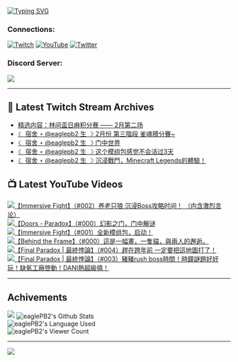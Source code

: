 <!--### Hello people, I'm EaglePB2 - The one who building something for fun 👋
Thank you for standby for this profile.   
The purpose of this profile is coming soon.   
You may come back later, as you wish if this readme.md is updated.   -->

<a href="https://git.io/typing-svg"><img src="https://readme-typing-svg.herokuapp.com?font=Fira+Code&duration=1000&pause=5000&vCenter=true&random=false&width=500&lines=%F0%9F%91%8B+Hello+Everyone%2C+I'm+EaglePB2.;%F0%9F%99%87+Thank+you+for+stopping+by+my+profile.+;%F0%9F%94%AD+%3D%3D%3D%3D+%F0%9F%94%AD;%F0%9F%91%8B+%E4%BD%A0%E5%A5%BD%EF%BC%8C%E6%AD%A1%E8%BF%8E%E4%BE%86%E5%88%B0%E6%88%91%E7%9A%84%E4%BB%A3%E7%A2%BC%E5%BA%AB%E3%80%82;%F0%9F%99%87+%E6%84%9F%E8%AC%9D%E5%89%8D%E4%BE%86%E5%8F%83%E8%A7%80%E5%B0%8F%E5%B1%8B+owo~" alt="Typing SVG" /></a>

### Connections:

[![Twitch](https://img.shields.io/badge/Twitch-9347FF?style=flat-square&logo=twitch&logoColor=white)](https://www.twitch.tv/eaglepb2)
[![YouTube](https://img.shields.io/badge/YouTube-%23FF0000.svg?style=flat-square&logo=YouTube&logoColor=white)](https://www.youtube.com/eaglepb2)
[![Twitter](https://img.shields.io/badge/Twitter-%231DA1F2.svg?style=flat-square&logo=Twitter&logoColor=white)](https://twitter.com/eaglepb2)

### Discord Server:

[![](https://invidget.switchblade.xyz/qKrub9b?theme=dark&language=ch)](https://discord.gg/qKrub9b)

---

## 👾 Latest Twitch Stream Archives
<!-- TWITCH:START -->
- [精选内容：林间盃日麻积分赛 —— 2月第二场](https://www.twitch.tv/videos/2386162978)
- [☾ 宿舍 ⋆ @eaglepb2 生 ☽ 2月份 第三階段 雀魂積分賽~](https://www.twitch.tv/videos/2385384554)
- [☾ 宿舍 ⋆ @eaglepb2 生 ☽ 门中世界](https://www.twitch.tv/videos/2385226837)
- [☾ 宿舍 ⋆ @eaglepb2 生 ☽ 这个模组包感觉不会活过3天](https://www.twitch.tv/videos/2384512215)
- [☾ 宿舍 ⋆ @eaglepb2 生 ☽ 沉浸戰鬥，Minecraft Legends的體驗！](https://www.twitch.tv/videos/2383614307)
<!-- TWITCH:END -->



## 📺 Latest YouTube Videos
<!-- YOUTUBE:START -->
<!-- YOUTUBE:END -->

<!-- BEGIN YOUTUBE-CARDS -->
<a href="https://www.youtube.com/watch?v=udyRDkGVdZg">
  <picture>
    <source media="(prefers-color-scheme: dark)" srcset="https://ytcards.demolab.com/?id=udyRDkGVdZg&title=%E3%80%90Immersive+Fight%E3%80%91%EF%BC%88%23002%EF%BC%89%E5%85%BB%E8%80%81%E5%8F%AA%E7%8B%BC+%E6%B2%89%E6%B5%B8Boss%E6%94%BB%E7%95%A5%E6%97%B6%E9%97%B4%EF%BC%81+%EF%BC%88%E5%86%85%E5%90%AB%E6%BF%80%E7%83%88%E8%A8%80%E8%AE%BA%EF%BC%89&lang=zh&timestamp=1739990727&background_color=%230d1117&title_color=%23ffffff&stats_color=%23dedede&max_title_lines=1&width=250&border_radius=5&duration=14155">
    <img src="https://ytcards.demolab.com/?id=udyRDkGVdZg&title=%E3%80%90Immersive+Fight%E3%80%91%EF%BC%88%23002%EF%BC%89%E5%85%BB%E8%80%81%E5%8F%AA%E7%8B%BC+%E6%B2%89%E6%B5%B8Boss%E6%94%BB%E7%95%A5%E6%97%B6%E9%97%B4%EF%BC%81+%EF%BC%88%E5%86%85%E5%90%AB%E6%BF%80%E7%83%88%E8%A8%80%E8%AE%BA%EF%BC%89&lang=zh&timestamp=1739990727&background_color=%23ffffff&title_color=%2324292f&stats_color=%2357606a&max_title_lines=1&width=250&border_radius=5&duration=14155" alt="【Immersive Fight】（#002）养老只狼 沉浸Boss攻略时间！ （内含激烈言论）" title="【Immersive Fight】（#002）养老只狼 沉浸Boss攻略时间！ （内含激烈言论）">
  </picture>
</a>
<a href="https://www.youtube.com/watch?v=tBXAMGMq3Kg">
  <picture>
    <source media="(prefers-color-scheme: dark)" srcset="https://ytcards.demolab.com/?id=tBXAMGMq3Kg&title=%E3%80%90Doors+-+Paradox%E3%80%91%EF%BC%88%23000%EF%BC%89%E5%B9%BB%E5%BD%B1%E4%B9%8B%E9%97%A8%EF%BC%8C%E9%97%A8%E4%B8%AD%E8%A7%A3%E8%B0%9C&lang=zh&timestamp=1739958309&background_color=%230d1117&title_color=%23ffffff&stats_color=%23dedede&max_title_lines=1&width=250&border_radius=5&duration=16658">
    <img src="https://ytcards.demolab.com/?id=tBXAMGMq3Kg&title=%E3%80%90Doors+-+Paradox%E3%80%91%EF%BC%88%23000%EF%BC%89%E5%B9%BB%E5%BD%B1%E4%B9%8B%E9%97%A8%EF%BC%8C%E9%97%A8%E4%B8%AD%E8%A7%A3%E8%B0%9C&lang=zh&timestamp=1739958309&background_color=%23ffffff&title_color=%2324292f&stats_color=%2357606a&max_title_lines=1&width=250&border_radius=5&duration=16658" alt="【Doors - Paradox】（#000）幻影之门，门中解谜" title="【Doors - Paradox】（#000）幻影之门，门中解谜">
  </picture>
</a>
<a href="https://www.youtube.com/watch?v=8-PRZmGgA0I">
  <picture>
    <source media="(prefers-color-scheme: dark)" srcset="https://ytcards.demolab.com/?id=8-PRZmGgA0I&title=%E3%80%90Immersive+Fight%E3%80%91%EF%BC%88%23001%EF%BC%89%E5%85%A8%E6%96%B0%E6%A8%A1%E7%BB%84%E5%8C%85%EF%BC%8C%E5%90%AF%E5%8A%A8%EF%BC%81&lang=zh&timestamp=1739822146&background_color=%230d1117&title_color=%23ffffff&stats_color=%23dedede&max_title_lines=1&width=250&border_radius=5&duration=27298">
    <img src="https://ytcards.demolab.com/?id=8-PRZmGgA0I&title=%E3%80%90Immersive+Fight%E3%80%91%EF%BC%88%23001%EF%BC%89%E5%85%A8%E6%96%B0%E6%A8%A1%E7%BB%84%E5%8C%85%EF%BC%8C%E5%90%AF%E5%8A%A8%EF%BC%81&lang=zh&timestamp=1739822146&background_color=%23ffffff&title_color=%2324292f&stats_color=%2357606a&max_title_lines=1&width=250&border_radius=5&duration=27298" alt="【Immersive Fight】（#001）全新模组包，启动！" title="【Immersive Fight】（#001）全新模组包，启动！">
  </picture>
</a>
<a href="https://www.youtube.com/watch?v=iV8rfFuPRW0">
  <picture>
    <source media="(prefers-color-scheme: dark)" srcset="https://ytcards.demolab.com/?id=iV8rfFuPRW0&title=%E3%80%90Behind+the+Frame%E3%80%91%EF%BC%88%23000%EF%BC%89%E9%80%99%E6%98%AF%E4%B8%80%E5%B9%85%E7%95%AB%EF%BC%8C%E4%B8%80%E9%9A%BB%E8%B2%93%EF%BC%8C%E8%88%87%E5%85%A9%E4%BA%BA%E7%9A%84%E9%82%82%E9%80%85%E3%80%82&lang=zh&timestamp=1739816476&background_color=%230d1117&title_color=%23ffffff&stats_color=%23dedede&max_title_lines=1&width=250&border_radius=5&duration=5035">
    <img src="https://ytcards.demolab.com/?id=iV8rfFuPRW0&title=%E3%80%90Behind+the+Frame%E3%80%91%EF%BC%88%23000%EF%BC%89%E9%80%99%E6%98%AF%E4%B8%80%E5%B9%85%E7%95%AB%EF%BC%8C%E4%B8%80%E9%9A%BB%E8%B2%93%EF%BC%8C%E8%88%87%E5%85%A9%E4%BA%BA%E7%9A%84%E9%82%82%E9%80%85%E3%80%82&lang=zh&timestamp=1739816476&background_color=%23ffffff&title_color=%2324292f&stats_color=%2357606a&max_title_lines=1&width=250&border_radius=5&duration=5035" alt="【Behind the Frame】（#000）這是一幅畫，一隻貓，與兩人的邂逅。" title="【Behind the Frame】（#000）這是一幅畫，一隻貓，與兩人的邂逅。">
  </picture>
</a>
<a href="https://www.youtube.com/watch?v=Pl1UE_JeAaI">
  <picture>
    <source media="(prefers-color-scheme: dark)" srcset="https://ytcards.demolab.com/?id=Pl1UE_JeAaI&title=%E3%80%90Final+Paradox+%7C+%E6%9C%80%E7%B5%82%E6%82%96%E8%AB%96%E3%80%91%EF%BC%88%23004%EF%BC%89%E8%B6%95%E5%9C%A8%E8%B7%A8%E5%B9%B4%E5%89%8D+%E4%B8%80%E5%AE%9A%E8%A6%81%E6%8A%8A%E9%80%99%E5%9C%B0%E5%9C%96%E6%89%93%E4%BA%86%EF%BC%81&lang=zh&timestamp=1735642050&background_color=%230d1117&title_color=%23ffffff&stats_color=%23dedede&max_title_lines=1&width=250&border_radius=5&duration=28430">
    <img src="https://ytcards.demolab.com/?id=Pl1UE_JeAaI&title=%E3%80%90Final+Paradox+%7C+%E6%9C%80%E7%B5%82%E6%82%96%E8%AB%96%E3%80%91%EF%BC%88%23004%EF%BC%89%E8%B6%95%E5%9C%A8%E8%B7%A8%E5%B9%B4%E5%89%8D+%E4%B8%80%E5%AE%9A%E8%A6%81%E6%8A%8A%E9%80%99%E5%9C%B0%E5%9C%96%E6%89%93%E4%BA%86%EF%BC%81&lang=zh&timestamp=1735642050&background_color=%23ffffff&title_color=%2324292f&stats_color=%2357606a&max_title_lines=1&width=250&border_radius=5&duration=28430" alt="【Final Paradox | 最終悖論】（#004）趕在跨年前 一定要把這地圖打了！" title="【Final Paradox | 最終悖論】（#004）趕在跨年前 一定要把這地圖打了！">
  </picture>
</a>
<a href="https://www.youtube.com/watch?v=4vbTQV5cSBk">
  <picture>
    <source media="(prefers-color-scheme: dark)" srcset="https://ytcards.demolab.com/?id=4vbTQV5cSBk&title=%E3%80%90Final+Paradox+%7C+%E6%9C%80%E7%B5%82%E6%82%96%E8%AB%96%E3%80%91%EF%BC%88%23003%EF%BC%89%E8%B1%AC%E8%B1%ACrush+boss%E6%99%82%E9%96%93%EF%BC%81%E6%99%82%E9%90%98%E8%AC%8E%E9%A1%8C%E5%A5%BD%E5%A5%BD%E7%8E%A9%EF%BC%81%E7%BC%BA%E6%B0%A7%E5%B7%A5%E5%BB%A0%E5%95%93%E5%8B%95%EF%BC%81DANI%E7%86%B1%E8%B6%85%E7%B4%9A%E6%90%9E%EF%BC%81&lang=zh&timestamp=1735564980&background_color=%230d1117&title_color=%23ffffff&stats_color=%23dedede&max_title_lines=1&width=250&border_radius=5&duration=25039">
    <img src="https://ytcards.demolab.com/?id=4vbTQV5cSBk&title=%E3%80%90Final+Paradox+%7C+%E6%9C%80%E7%B5%82%E6%82%96%E8%AB%96%E3%80%91%EF%BC%88%23003%EF%BC%89%E8%B1%AC%E8%B1%ACrush+boss%E6%99%82%E9%96%93%EF%BC%81%E6%99%82%E9%90%98%E8%AC%8E%E9%A1%8C%E5%A5%BD%E5%A5%BD%E7%8E%A9%EF%BC%81%E7%BC%BA%E6%B0%A7%E5%B7%A5%E5%BB%A0%E5%95%93%E5%8B%95%EF%BC%81DANI%E7%86%B1%E8%B6%85%E7%B4%9A%E6%90%9E%EF%BC%81&lang=zh&timestamp=1735564980&background_color=%23ffffff&title_color=%2324292f&stats_color=%2357606a&max_title_lines=1&width=250&border_radius=5&duration=25039" alt="【Final Paradox | 最終悖論】（#003）豬豬rush boss時間！時鐘謎題好好玩！缺氧工廠啓動！DANI熱超級搞！" title="【Final Paradox | 最終悖論】（#003）豬豬rush boss時間！時鐘謎題好好玩！缺氧工廠啓動！DANI熱超級搞！">
  </picture>
</a>
<!-- END YOUTUBE-CARDS -->

---

## Achivements
[![](https://github-profile-trophy.vercel.app/?username=eaglepb2&theme=monokai&no-bg=true&&title=Repositories,Issues,Commit,MultiLanguage)](https://github.com/anuraghazra/github-readme-stats)
<img align="center" alt="eaglePB2's Github Stats" src="https://github-readme-stats.vercel.app/api?username=eaglePB2&show_icons=true&hide_border=true&theme=merko" />
<br>
<img align="center" alt="eaglePB2's Language Used" src="https://github-readme-stats.vercel.app/api/top-langs/?username=eaglePB2&show_icons=true&hide_border=true&theme=merko&layout=compact&langs_count=8" />
<br>
<img align="center" alt="eaglePB2's Viewer Count" src="https://visitcount.itsvg.in/api?id=eaglepb2&label=Profile%20Views&color=3&icon=5&pretty=true" />

<hr>

<!-- RANDOMQUOTE:START -->
![](https://quotes-github-readme.vercel.app/api?type=horizontal&theme=merko)
<!-- RANDOMQUOTE:END -->


<!--
       _____   _   _   _____       _____   _   _   ____   
      |_   _| | | | | |  ___|     |  ___| | \ | | |  _  \  
        | |   | |_| | | |___      | |___  |  \| | | | | | 
        | |   |  _  | |  ___|     |  ___| |     | | | | | 
        | |   | | | | | |___      | |___  | |\  | | |_| | 
        |_|   |_| |_| |_____|     |_____| |_| \_| |____ / 
      
-->
